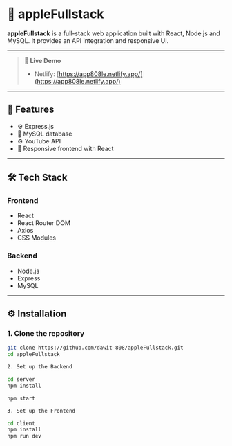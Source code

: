 # 🍏 appleFullstack

**appleFullstack** is a full-stack web application built with React, Node.js and MySQL. It provides an API integration and responsive UI.

---

> 🚀 **Live Demo**
>
> - Netlify: [https://app808le.netlify.app/](https://app808le.netlify.app/)

---

## 🚀 Features

- ⚙️ Express.js
- 🧮 MySQL database
- ⚙️ YouTube API
- 📱 Responsive frontend with React

---

## 🛠️ Tech Stack

### Frontend
- React
- React Router DOM
- Axios
- CSS Modules

### Backend
- Node.js
- Express
- MySQL

---

## ⚙️ Installation

### 1. Clone the repository

```bash
git clone https://github.com/dawit-808/appleFullstack.git
cd appleFullstack

2. Set up the Backend

cd server
npm install

npm start

3. Set up the Frontend

cd client
npm install
npm run dev
